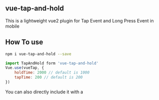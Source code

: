 ## vue-tap-and-hold

This is a lightweight vue2 plugin for Tap Event and Long Press Event in mobile

## How To use
```bash
npm i vue-tap-and-hold --save
```
```javascript
import TapAndHold form 'vue-tap-and-hold'
Vue.use(vueTap, {
	holdTime: 2000 // default is 1000
	tapTime: 200 // default is 200
})
```
You can also directly include it with a <script> tag

template 
```html
<!-- tap -->
<p v-tap="handle"></p> 

<!-- long press -->
<p v-hold="handle"></p> 

<!-- preventDefault -->
<p v-hold.prevent="handle"></p> 

<!-- stopPropagation -->
<p v-hold.stop="handle"></p> 

<!-- with params -->
<p v-tap="handle.bind(null, params)"></p> 
```